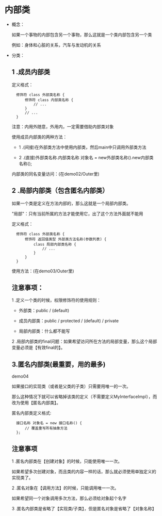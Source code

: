 # 内部类

- 概念：

    如果一个事物的内部包含另一个事物，那么这就是一个类内部包含另一个类

    例如：身体和心脏的关系，汽车与发动机的关系
- 分类：

    ## 1 .成员内部类
        
    定义格式：
    
        修饰符 class 外部类名称 {
            修饰符 class 内部类名称 {
                // ...
            }
            // ...
        }
    
    注意：内用外随意，外用内，一定需要借助内部类对象
    
     使用成员内部类的两种方法：
    
    - 1 .(间接)在外部类方法中使用内部类，然后main中只调用外部类方法
    
    - 2 .(直接)外部类名称.内部类名称 对象名 = new外部类名称().new内部类名称();
        
    内部类的同名变量访问：(在demo02/Outer里)
    
    ## 2 .局部内部类（包含匿名内部类）
    
    如果一个类是定义在方法内部的，那么这就是一个局部内部类。
    
    "局部"：只有当前所属的方法才能使用它，出了这个方法外面就不能用
    
     定义格式：
    
        修饰符 class 外部类名称 {
            修饰符 返回值类型 外部类方法名称(参数列表) {
                class 局部内部类名称 {
                    // ...
                }
            }
        }
    
     使用方法：(在demo03/Outer里)
    
    ## 注意事项：
    
    1 .定义一个类的时候，权限修饰符的使用规则：
    
    - 外部类：public / (default)
    
    - 成员内部类：public / protected / (default) / private
    
    - 局部内部类：什么都不能写
    
    2 .局部内部类的final问题：如果希望访问所在方法的局部变量，那么这个局部变量必须是【有效final的】。
    
    ## 3.匿名内部类(最重要，用的最多)
    
    demo04
    
    如果接口的实现类（或者是父类的子类）只需要用唯一的一次。
    
    那么这种情况下就可以省略掉该类的定义（不需要定义MyInterfaceImpl），而改为使用【匿名内部类】。
    
    匿名内部类定义格式:
    
        接口名称 对象名 = new 接口名称() {
            // 覆盖重写所有抽象方法
        };

    ## 注意事项
    1 .匿名内部类在【创建对象】的时候，只能使用唯一一次。
    
    如果希望多次创建对象，而且类的内容一样的话，那么就必须使用单独定义的实现类了。
    
    2 .匿名对象在【调用方法】的时候，只能调用唯一一次。
    
    如果希望同一个对象调用多次方法，那么必须给对象起个名字
    
    3 .匿名内部类是省略了【实现类/子类】，但是匿名对象是省略了【对象名称】
     


